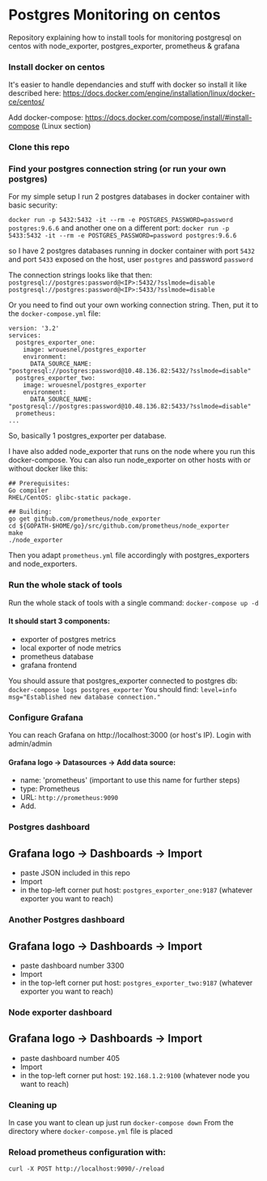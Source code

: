 # Postgres Monitoring on centos
Repository explaining how to install tools for monitoring postgresql on centos with node_exporter, postgres_exporter, prometheus &amp; grafana

### Install docker on centos
It's easier to handle dependancies and stuff with docker so install it like described here:
https://docs.docker.com/engine/installation/linux/docker-ce/centos/

Add docker-compose:
https://docs.docker.com/compose/install/#install-compose (Linux section)

### Clone this repo

### Find your postgres connection string (or run your own postgres)
For my simple setup I run 2 postgres databases in docker container with basic security:

`docker run -p 5432:5432 -it --rm -e POSTGRES_PASSWORD=password postgres:9.6.6`
and another one on a different port:
`docker run -p 5433:5432 -it --rm -e POSTGRES_PASSWORD=password postgres:9.6.6`

so I have 2 postgres databases running in docker container with port `5432` and port `5433` exposed on the host, user `postgres` and password `password`

The connection strings looks like that then:
`postgresql://postgres:password@<IP>:5432/?sslmode=disable`
`postgresql://postgres:password@<IP>:5433/?sslmode=disable`

Or you need to find out your own working connection string.
Then, put it to the `docker-compose.yml` file:

```
version: '3.2'
services:
  postgres_exporter_one:
    image: wrouesnel/postgres_exporter
    environment:
      DATA_SOURCE_NAME: "postgresql://postgres:password@10.48.136.82:5432/?sslmode=disable"
  postgres_exporter_two:
    image: wrouesnel/postgres_exporter
    environment:
      DATA_SOURCE_NAME: "postgresql://postgres:password@10.48.136.82:5433/?sslmode=disable"      
  prometheus:
...
```  
So, basically 1 postgres_exporter per database.

I have also added node_exporter that runs on the node where you run this docker-compose.
You can also run node_exporter on other hosts with or without docker like this:

```
## Prerequisites:
Go compiler
RHEL/CentOS: glibc-static package.

## Building:
go get github.com/prometheus/node_exporter
cd ${GOPATH-$HOME/go}/src/github.com/prometheus/node_exporter
make
./node_exporter
```

Then you adapt `prometheus.yml` file accordingly with postgres_exporters and node_exporters.

### Run the whole stack of tools
Run the whole stack of tools with a single command:
`docker-compose up -d`

#### It should start 3 components:
- exporter of postgres metrics
- local exporter of node metrics
- prometheus database
- grafana frontend

You should assure that postgres_exporter connected to postgres db:
`docker-compose logs postgres_exporter`
You should find:
`level=info msg="Established new database connection."`

### Configure Grafana

You can reach Grafana on http://localhost:3000 (or host's IP).
Login with admin/admin

#### Grafana logo -> Datasources -> Add data source:
* name: 'prometheus' (important to use this name for further steps)
* type: Prometheus
* URL: `http://prometheus:9090`
* Add.

### Postgres dashboard
## Grafana logo -> Dashboards -> Import
* paste JSON included in this repo
* Import
* in the top-left corner put host: `postgres_exporter_one:9187` (whatever exporter you want to reach)

### Another Postgres dashboard
## Grafana logo -> Dashboards -> Import
* paste dashboard number 3300
* Import
* in the top-left corner put host: `postgres_exporter_two:9187` (whatever exporter you want to reach)

### Node exporter dashboard
## Grafana logo -> Dashboards -> Import
* paste dashboard number 405
* Import
* in the top-left corner put host: `192.168.1.2:9100` (whatever node you want to reach)

### Cleaning up
In case you want to clean up just run
`docker-compose down`
From the directory where `docker-compose.yml` file is placed

### Reload prometheus configuration with:
`curl -X POST http://localhost:9090/-/reload`
